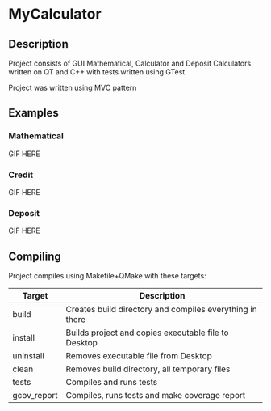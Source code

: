 # MyCalculator

## Description

Project consists of GUI Mathematical, Calculator and Deposit Calculators written on QT and C++ with tests written using GTest

Project was written using MVC pattern

## Examples

### Mathematical
GIF HERE

### Credit

GIF HERE

### Deposit

GIF HERE

## Compiling

Project compiles using Makefile+QMake with these targets:

Target | Description
--- | ---
build | Creates build directory and compiles everything in there
install | Builds project and copies executable file to Desktop
uninstall | Removes executable file from Desktop
clean | Removes build directory, all temporary files
tests | Compiles and runs tests
gcov_report | Compiles, runs tests and make coverage report



